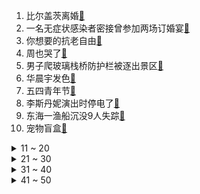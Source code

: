 1. 比尔盖茨离婚[:link:](https://s.weibo.com/weibo?q=%23比尔盖茨离婚%23&Refer=top)
2. 一名无症状感染者密接曾参加两场订婚宴[:link:](https://s.weibo.com/weibo?q=%23一名无症状感染者密接曾参加两场订婚宴%23&Refer=top)
3. 你想要的抗老自由[:link:](https://s.weibo.com/weibo?q=%23你想要的抗老自由%23&Refer=top)
4. 周也哭了[:link:](https://s.weibo.com/weibo?q=%23周也哭了%23&Refer=top)
5. 男子爬玻璃栈桥防护栏被逐出景区[:link:](https://s.weibo.com/weibo?q=%23男子爬玻璃栈桥防护栏被逐出景区%23&Refer=top)
6. 华晨宇发色[:link:](https://s.weibo.com/weibo?q=%23华晨宇发色%23&Refer=top)
7. 五四青年节[:link:](https://s.weibo.com/weibo?q=%23五四青年节%23&Refer=top)
8. 李斯丹妮演出时停电了[:link:](https://s.weibo.com/weibo?q=%23李斯丹妮演出时停电了%23&Refer=top)
9. 东海一渔船沉没9人失踪[:link:](https://s.weibo.com/weibo?q=%23东海一渔船沉没9人失踪%23&Refer=top)
10. 宠物盲盒[:link:](https://s.weibo.com/weibo?q=%23宠物盲盒%23&Refer=top)
<details>
<summary>11 ~ 20</summary>

11. 四川A级景区门票收入破亿[:link:](https://s.weibo.com/weibo?q=%23四川A级景区门票收入破亿%23&Refer=top)
12. 山河令演唱会名场面还原[:link:](https://s.weibo.com/weibo?q=%23山河令演唱会名场面还原%23&Refer=top)
13. 青年节朋友圈文案[:link:](https://s.weibo.com/weibo?q=%23青年节朋友圈文案%23&Refer=top)
14. 95后00后成红色旅游出游主力[:link:](https://s.weibo.com/weibo?q=%2395后00后成红色旅游出游主力%23&Refer=top)
15. 你的婚礼[:link:](https://s.weibo.com/weibo?q=%23你的婚礼%23&Refer=top)
16. 成都大风[:link:](https://s.weibo.com/weibo?q=%23成都大风%23&Refer=top)
17. 秘密访客郭富城一家有多豪[:link:](https://s.weibo.com/weibo?q=%23秘密访客郭富城一家有多豪%23&Refer=top)
18. AI修复五四运动现场[:link:](https://s.weibo.com/weibo?q=%23AI修复五四运动现场%23&Refer=top)
19. 狗狗币上涨[:link:](https://s.weibo.com/weibo?q=%23狗狗币上涨%23&Refer=top)
20. 买榴莲就像在赌石[:link:](https://s.weibo.com/weibo?q=%23买榴莲就像在赌石%23&Refer=top)
</details>
<details>
<summary>21 ~ 30</summary>

21. 英雄联盟首部动画剧集[:link:](https://s.weibo.com/weibo?q=%23英雄联盟首部动画剧集%23&Refer=top)
22. 创造营家族狼人杀舞台[:link:](https://s.weibo.com/weibo?q=%23创造营家族狼人杀舞台%23&Refer=top)
23. 过三爽不吃酱骨头的原因[:link:](https://s.weibo.com/weibo?q=%23过三爽不吃酱骨头的原因%23&Refer=top)
24. 东京饮用水致癌物严重超标[:link:](https://s.weibo.com/weibo?q=%23东京饮用水致癌物严重超标%23&Refer=top)
25. 张欣尧改微博名[:link:](https://s.weibo.com/weibo?q=%23张欣尧改微博名%23&Refer=top)
26. 广东14名驴友被暴雨困深山[:link:](https://s.weibo.com/weibo?q=%23广东14名驴友被暴雨困深山%23&Refer=top)
27. 韩美娟教粉丝做数据[:link:](https://s.weibo.com/weibo?q=%23韩美娟教粉丝做数据%23&Refer=top)
28. 塞尔比夺冠[:link:](https://s.weibo.com/weibo?q=%23塞尔比夺冠%23&Refer=top)
29. 韩国史上最长做空禁令解除[:link:](https://s.weibo.com/weibo?q=%23韩国史上最长做空禁令解除%23&Refer=top)
30. 悬崖之上[:link:](https://s.weibo.com/weibo?q=%23悬崖之上%23&Refer=top)
</details>
<details>
<summary>31 ~ 40</summary>

31. 阿隼向长歌求婚成功[:link:](https://s.weibo.com/weibo?q=%23阿隼向长歌求婚成功%23&Refer=top)
32. 父母怎么评价你的长相[:link:](https://s.weibo.com/weibo?q=%23父母怎么评价你的长相%23&Refer=top)
33. 官方通报环保志愿者拍煤矿被打[:link:](https://s.weibo.com/weibo?q=%23官方通报环保志愿者拍煤矿被打%23&Refer=top)
34. 蔡元培就职北大校长演说影像资料[:link:](https://s.weibo.com/weibo?q=%23蔡元培就职北大校长演说影像资料%23&Refer=top)
35. 洛阳高山牡丹陆续盛开[:link:](https://s.weibo.com/weibo?q=%23洛阳高山牡丹陆续盛开%23&Refer=top)
36. 江西两地急寻接触者[:link:](https://s.weibo.com/weibo?q=%23江西两地急寻接触者%23&Refer=top)
37. 秘密访客[:link:](https://s.weibo.com/weibo?q=%23秘密访客%23&Refer=top)
38. 英国为搜集数据拿3000人聚会做实验[:link:](https://s.weibo.com/weibo?q=%23英国为搜集数据拿3000人聚会做实验%23&Refer=top)
39. 鞠婧祎颜值[:link:](https://s.weibo.com/weibo?q=%23鞠婧祎颜值%23&Refer=top)
40. 张哲瀚龚俊合唱天问[:link:](https://s.weibo.com/weibo?q=%23张哲瀚龚俊合唱天问%23&Refer=top)
</details>
<details>
<summary>41 ~ 50</summary>

41. 鸭绿江断桥景区2天接待4.5万人[:link:](https://s.weibo.com/weibo?q=%23鸭绿江断桥景区2天接待4.5万人%23&Refer=top)
42. 青岛马拉松[:link:](https://s.weibo.com/weibo?q=%23青岛马拉松%23&Refer=top)
43. 我是什么样子中国就是什么样子[:link:](https://s.weibo.com/weibo?q=%23我是什么样子中国就是什么样子%23&Refer=top)
44. 印度供应全球六成新冠疫苗[:link:](https://s.weibo.com/weibo?q=%23印度供应全球六成新冠疫苗%23&Refer=top)
45. 心疼过三爽[:link:](https://s.weibo.com/weibo?q=%23心疼过三爽%23&Refer=top)
46. 张家界天梯清洁工日行万级台阶[:link:](https://s.weibo.com/weibo?q=%23张家界天梯清洁工日行万级台阶%23&Refer=top)
47. 后坐力65公斤喷火器实喷瞬间[:link:](https://s.weibo.com/weibo?q=%23后坐力65公斤喷火器实喷瞬间%23&Refer=top)
48. 朴树那些花儿大合唱[:link:](https://s.weibo.com/weibo?q=%23朴树那些花儿大合唱%23&Refer=top)
49. 小舍得大结局[:link:](https://s.weibo.com/weibo?q=%23小舍得大结局%23&Refer=top)
50. 爆米花做法竟出现在本草纲目中[:link:](https://s.weibo.com/weibo?q=%23爆米花做法竟出现在本草纲目中%23&Refer=top)
</details>